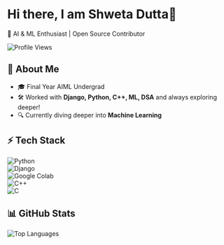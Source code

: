 # Hi there, I am Shweta Dutta👋
🚀 AI & ML Enthusiast | Open Source Contributor 

![Profile Views](https://komarev.com/ghpvc/?username=shwemax&color=blue) 

## 🌟 About Me  
- 🎓 Final Year AIML Undergrad  
- 🛠️ Worked with **Django, Python, C++, ML, DSA** and always exploring deeper! 
- 🔍 Currently diving deeper into **Machine Learning**

## ⚡ Tech Stack  

![Python](https://img.shields.io/badge/Python-3776AB?style=for-the-badge&logo=python&logoColor=white)  
![Django](https://img.shields.io/badge/Django-092E20?style=for-the-badge&logo=django&logoColor=white)  
![Google Colab](https://img.shields.io/badge/Google%20Colab-F9AB00?style=for-the-badge&logo=googlecolab&logoColor=white)  
![C++](https://img.shields.io/badge/C++-00599C?style=for-the-badge&logo=c%2B%2B&logoColor=white)  
![C](https://img.shields.io/badge/C-A8B9CC?style=for-the-badge&logo=c&logoColor=white)  


## 📊 GitHub Stats    
![Top Languages](https://github-readme-stats.vercel.app/api/top-langs/?username=shwemax&layout=compact&theme=radical)  

<!--
**shweMax/shweMax** is a ✨ _special_ ✨ repository because its `README.md` (this file) appears on your GitHub profile.

Here are some ideas to get you started:

- 🔭 I’m currently working on ...
- 🌱 I’m currently learning ...
- 👯 I’m looking to collaborate on ...
- 🤔 I’m looking for help with ...
- 💬 Ask me about ...
- 📫 How to reach me: ...
- 😄 Pronouns: ...
- ⚡ Fun fact: ...
-->
